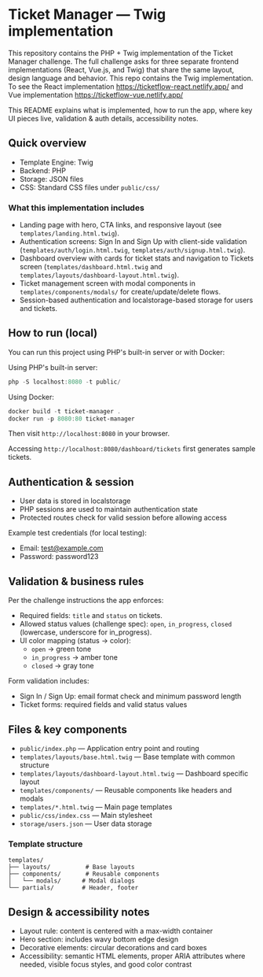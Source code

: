 # Ticket Manager — Twig implementation

This repository contains the PHP + Twig implementation of the Ticket Manager challenge. The full challenge asks for three separate frontend implementations (React, Vue.js, and Twig) that share the same layout, design language and behavior. This repo contains the Twig implementation. To see the React implementation https://ticketflow-react.netlify.app/ and Vue implementation https://ticketflow-vue.netlify.app/

This README explains what is implemented, how to run the app, where key UI pieces live, validation & auth details, accessibility notes.

## Quick overview

- Template Engine: Twig
- Backend: PHP
- Storage: JSON files
- CSS: Standard CSS files under `public/css/`

### What this implementation includes

- Landing page with hero, CTA links, and responsive layout (see `templates/landing.html.twig`).
- Authentication screens: Sign In and Sign Up with client-side validation (`templates/auth/login.html.twig`, `templates/auth/signup.html.twig`).
- Dashboard overview with cards for ticket stats and navigation to Tickets screen (`templates/dashboard.html.twig` and `templates/layouts/dashboard-layout.html.twig`).
- Ticket management screen with modal components in `templates/components/modals/` for create/update/delete flows.
- Session-based authentication and localstorage-based storage for users and tickets.

## How to run (local)

You can run this project using PHP's built-in server or with Docker:

Using PHP's built-in server:
```powershell
php -S localhost:8080 -t public/
```

Using Docker:
```powershell
docker build -t ticket-manager .
docker run -p 8080:80 ticket-manager
```

Then visit `http://localhost:8080` in your browser.

Accessing `http://localhost:8080/dashboard/tickets` first generates sample tickets.

## Authentication & session

- User data is stored in localstorage
- PHP sessions are used to maintain authentication state
- Protected routes check for valid session before allowing access

Example test credentials (for local testing):
- Email: test@example.com
- Password: password123

## Validation & business rules

Per the challenge instructions the app enforces:

- Required fields: `title` and `status` on tickets.
- Allowed status values (challenge spec): `open`, `in_progress`, `closed` (lowercase, underscore for in_progress).
- UI color mapping (status → color):
  - `open` → green tone
  - `in_progress` → amber tone
  - `closed` → gray tone

Form validation includes:
- Sign In / Sign Up: email format check and minimum password length
- Ticket forms: required fields and valid status values

## Files & key components

- `public/index.php` — Application entry point and routing
- `templates/layouts/base.html.twig` — Base template with common structure
- `templates/layouts/dashboard-layout.html.twig` — Dashboard specific layout
- `templates/components/` — Reusable components like headers and modals
- `templates/*.html.twig` — Main page templates
- `public/css/index.css` — Main stylesheet
- `storage/users.json` — User data storage

### Template structure
```
templates/
├── layouts/          # Base layouts
├── components/       # Reusable components
│   └── modals/      # Modal dialogs
└── partials/        # Header, footer
```

## Design & accessibility notes

- Layout rule: content is centered with a max-width container
- Hero section: includes wavy bottom edge design
- Decorative elements: circular decorations and card boxes
- Accessibility: semantic HTML elements, proper ARIA attributes where needed, visible focus styles, and good color contrast
